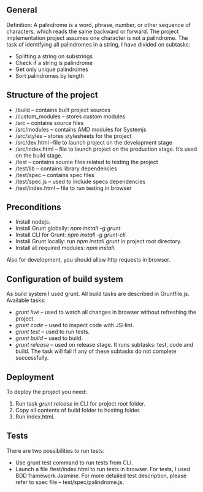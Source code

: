 ## General

Definition: A palindrome is a word, phrase, number, or other sequence of characters, which reads the same backward or forward. The project implementation project assumes one character is not a palindrome.
The task of identifying all palindromes in a string, I have divided on subtasks: 
-	Splitting a string on substrings
-	Check if a string is palindrome
-	Get only unique palindromes
-	Sort palindromes by length

## Structure of the project

+ /build – contains built project sources
+ /custom_modules – stores custom modules
+ /src – contains source files
+ /src/modules – contains AMD modules for Systemjs
+ /src/styles – stores stylesheets for the project
+ /src/dev.html –file to launch project on the development stage
+ /src/index.html – file to launch project on the production stage. It’s used on the build stage.
+ /test – contains source files related to testing the project
+ /test/lib – contains library dependencies
+ /test/spec – contains spec files
+ /test/spec.js – used to include specs dependencies
+ /test/index.html – file to run testing in browser

## Preconditions

- Install nodejs.
- Install Grunt globally: *npm install –g grunt*.
- Install CLI for Grunt: *npm install -g grunt-cli*.
- Install Grunt locally: run *npm install grunt* in project root directory.
- Install all required modules: *npm install*.

Also for development, you should allow http requests in browser.

## Configuration of build system

As build system I used grunt. All build tasks are described in Gruntfile.js.
Available tasks:
- *grunt live* – used to watch all changes in browser without refreshing the project.
- *grunt code* – used to inspect code with JSHint.
- *grunt test* – used to run tests.
- *grunt build* – used to build.
- *grunt release* – used on release stage. It runs subtasks: test, code and build. The task will fail if any of these subtasks do not complete successfully.

## Deployment

To deploy the project you need:
 1.	Run task *grunt release* in CLI for project root folder.
 2.	Copy all contents of build folder to hosting folder.
 3. Run index.html.

## Tests

There are two possibilities to run tests: 
- Use grunt test command to run tests from CLI.
- Launch a file /test/index.html to run tests in browser.
For tests, I used BDD framework Jasmine. For more detailed test description, please refer to spec file – test/spec/palindrome.js.

	

